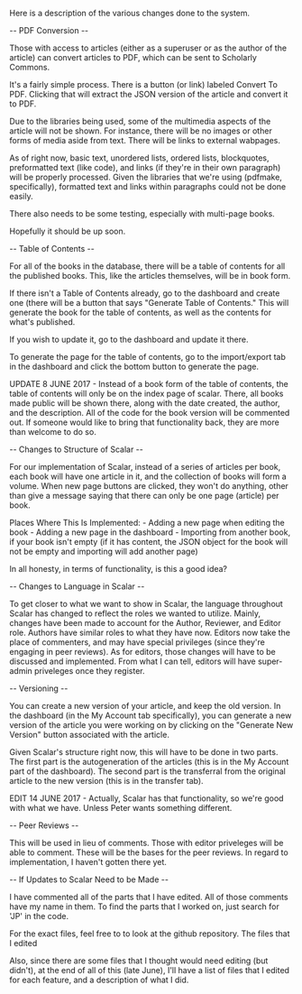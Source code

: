 Here is a description of the various changes done to the system.

-- PDF Conversion --

Those with access to articles (either as a superuser or as the author of the article) can convert articles to PDF, which can be sent to Scholarly Commons.

It's a fairly simple process. There is a button (or link) labeled Convert To PDF. Clicking that will extract the JSON version of the article and convert it to PDF.

Due to the libraries being used, some of the multimedia aspects of the article will not be shown. For instance, there will be no images or other forms of media aside from text. There will be links to external wabpages. 

As of right now, basic text, unordered lists, ordered lists, blockquotes, preformatted text (like code), and links (if they're in their own paragraph) will be properly processed. Given the libraries that we're using (pdfmake, specifically), formatted text and links within paragraphs could not be done easily. 

There also needs to be some testing, especially with multi-page books.

Hopefully it should be up soon.

-- Table of Contents --

For all of the books in the database, there will be a table of contents for all the published books. This, like the articles themselves, will be in book form.

If there isn't a Table of Contents already, go to the dashboard and create one (there will be a button that says "Generate Table of Contents." This will generate the book for the table of contents, as well as the contents for what's published.

If you wish to update it, go to the dashboard and update it there.

To generate the page for the table of contents, go to the import/export tab in the dashboard and click the bottom button to generate the page.

UPDATE 8 JUNE 2017 - Instead of a book form of the table of contents, the table of contents will only be on the index page of scalar. There, all books made public will be shown there, along with the date created, the author, and the description. All of the code for the book version will be commented out. If someone would like to bring that functionality back, they are more than welcome to do so.

-- Changes to Structure of Scalar --

For our implementation of Scalar, instead of a series of articles per book, each book will have one article in it, and the collection of books will form a volume. When new page buttons are clicked, they won't do anything, other than give a message saying that there can only be one page (article) per book.

Places Where This Is Implemented:
	- Adding a new page when editing the book
	- Adding a new page in the dashboard
	- Importing from another book, if your book isn't empty (if it has content, the JSON object for the book will not be empty and importing will add another page)

In all honesty, in terms of functionality, is this a good idea?

-- Changes to Language in Scalar --

To get closer to what we want to show in Scalar, the language throughout Scalar has changed to reflect the roles we wanted to utilize. Mainly, changes have been made to account for the Author, Reviewer, and Editor role. Authors have similar roles to what they have now. Editors now take the place of commenters, and may have special privileges (since they're engaging in peer reviews). As for editors, those changes will have to be discussed and implemented. From what I can tell, editors will have super-admin priveleges once they register.

-- Versioning --

You can create a new version of your article, and keep the old version. In the dashboard (in the My Account tab specifically), you can generate a new version of the article you were working on by clicking on the "Generate New Version" button associated with the article.

Given Scalar's structure right now, this will have to be done in two parts. The first part is the autogeneration of the articles (this is in the My Account part of the dashboard). The second part is the transferral from the original article to the new version (this is in the transfer tab).

EDIT 14 JUNE 2017 - Actually, Scalar has that functionality, so we're good with what we have. Unless Peter wants something different.

-- Peer Reviews --

This will be used in lieu of comments. Those with editor priveleges will be able to comment. These will be the bases for the peer reviews. In regard to implementation, I haven't gotten there yet.

-- If Updates to Scalar Need to be Made --

I have commented all of the parts that I have edited. All of those comments have my name in them. To find the parts that I worked on, just search for 'JP' in the code.

For the exact files, feel free to to look at the github repository. The files that I edited

Also, since there are some files that I thought would need editing (but didn't), at the end of all of this (late June), I'll have a list of files that I edited for each feature, and a description of what I did.

